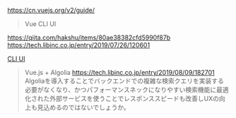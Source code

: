 https://cn.vuejs.org/v2/guide/

>Vue CLI UI

https://qiita.com/hakshu/items/80ae38382cfd5990f87b
https://tech.libinc.co.jp/entry/2019/07/26/120601

[CLI UI](https://cli.vuejs.org/zh/dev-guide/ui-api.html#ui-%E6%96%87%E4%BB%B6)


>Vue.js + Algolia   https://tech.libinc.co.jp/entry/2019/08/09/182701
Algoliaを導入することでバックエンドでの複雑な検索クエリを実装する必要がなくなり、かつパフォーマンスネックになりやすい検索機能に最適化された外部サービスを使うことでレスポンススピードも改善しUXの向上も見込めるのではないでしょうか。

